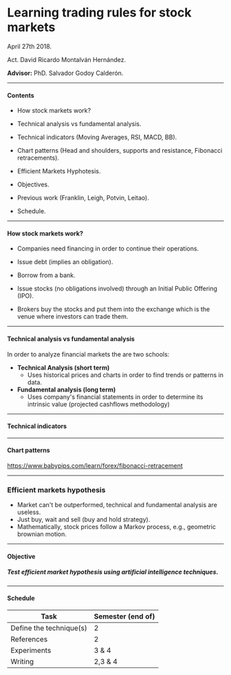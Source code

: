 <!-- $theme: gaia -->


# Learning trading rules for stock markets

April 27th 2018.

Act. David Ricardo Montalván Hernández.

**Advisor:** PhD. Salvador Godoy Calderón.

----------------------------

#### Contents

+ How stock markets work?

+ Technical analysis vs fundamental analysis.

+ Technical indicators (Moving Averages, RSI, MACD, BB).

+ Chart patterns (Head and shoulders, supports and resistance, Fibonacci retracements).

+ Efficient Markets Hyphotesis.

+ Objectives.

+ Previous work (Franklin, Leigh, Potvin, Leitao).

+ Schedule.

------------------------------

#### How stock markets work?

+ Companies need financing in order to continue their operations.

+ Issue debt (implies an obligation).

+ Borrow from a bank.

+ Issue stocks (no obligations involved) through an Initial Public Offering (IPO).

+ Brokers buy the stocks and put them into the exchange which is the venue where investors can trade them.

-------------------------------

#### Technical analysis vs fundamental analysis

In order to analyze financial markets the are two schools:

+ **Technical Analysis (short term)**
  +  Uses historical prices and charts in order to find trends or patterns in data.
+ **Fundamental analysis (long term)**
  + Uses company's financial statements in order to determine its intrinsic value (projected cashflows methodology)

--------------------------------
#### Technical indicators
--------------------------------
#### Chart patterns
https://www.babypips.com/learn/forex/fibonacci-retracement

--------------------------------
### Efficient markets hypothesis

* Market can't be outperformed, technical and fundamental analysis are useless.
* Just buy, wait and sell (buy and hold strategy).
* Mathematically, stock prices follow a Markov process, e.g., geometric brownian motion.

----------------------------------
#### Objective

 ##### Test efficient market hypothesis using artificial intelligence techniques.
---------------------------------
#### Schedule

|Task|Semester (end of)|
|----|--------|
|Define the technique(s)|2|
|References|2|
|Experiments|3 & 4|
|Writing|2,3 & 4|
